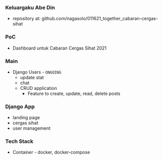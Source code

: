 ### Keluargaku Abe Din

- repository at: github.com/nagasolo/011621_together_cabaran-cergas-sihat


### PoC
- Dashboard untuk Cabaran Cergas Sihat 2021

### Main
- Django 
    Users - `ONGOING`
    - update stat
    - chat
    - CRUD application
        - Feature to create, update, read, delete posts

### Django App
- landing page
- cergas sihat
- user management

### Tech Stack
- Container - docker, docker-compose